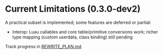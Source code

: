 # Current Limitations (0.3.0-dev2)

A practical subset is implemented; some features are deferred or partial:

- Interop: Luau callables and core table/primitive conversions work; richer type mapping (custom userdata, class binding) still pending

Track progress in [REWRITE_PLAN.md](../internalDocs/REWRITE_PLAN.md).
